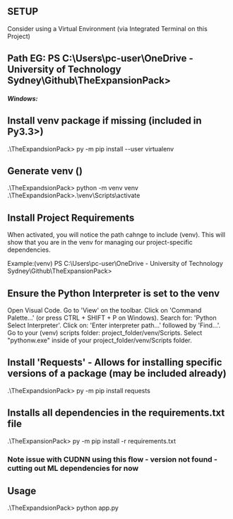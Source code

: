 SETUP
-----
Consider using a Virtual Environment (via Integrated Terminal on this Project)

## Path EG: PS C:\Users\pc-user\OneDrive - University of Technology Sydney\Github\TheExpansionPack>

##### Windows:
## Install venv package if missing (included in Py3.3>)
.\TheExpandsionPack> py -m pip install --user virtualenv

## Generate venv ()
.\TheExpandsionPack> python -m venv venv
.\TheExpandsionPack>.\venv\Scripts\activate

## Install Project Requirements
When activated, you will notice the path cahnge to include (venv). This will show that you are in the venv for managing our project-specific dependencies.

Example:(venv) PS C:\Users\pc-user\OneDrive - University of Technology Sydney\Github\TheExpansionPack>

## Ensure the Python Interpreter is set to the venv
Open Visual Code.
Go to 'View' on the toolbar.
Click on 'Command Palette...' (or press CTRL + SHIFT + P on Windows).
Search for: 'Python Select Interpreter'.
Click on: 'Enter interpreter path...' followed by 'Find...'.
Go to your (venv) scripts folder: project_folder/venv/Scripts.
Select "pythonw.exe" inside of your project_folder/venv/Scripts folder.

## Install 'Requests' - Allows for installing specific versions of a package (may be included already)
.\TheExpandsionPack> py -m pip install requests

## Installs all dependencies in the requirements.txt file 
.\TheExpansionPack> py -m pip install -r requirements.txt

### Note issue with CUDNN using this flow - version not found - cutting out ML dependencies for now

## Usage
.\TheExpandsionPack> python app.py
